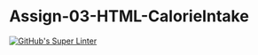 # Assign-03-HTML-CalorieIntake
[![GitHub's Super Linter](https://github.com/ICS20-Programming-ZoiaB/Assign-03-HTML-CalorieIntake/workflows/GitHub's%20Super%20Linter/badge.svg)](https://github.com/ICS20-Programming-ZoiaB/Assign-03-HTML-CalorieIntake/actions)